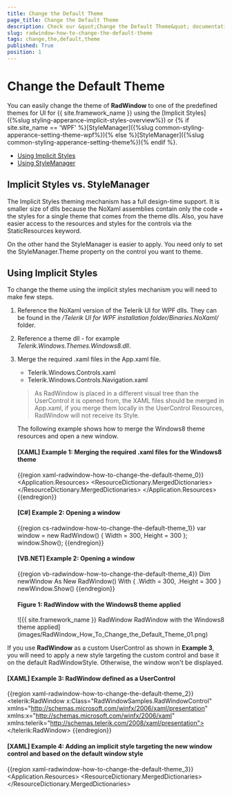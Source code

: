 ```yaml
---
title: Change the Default Theme
page_title: Change the Default Theme
description: Check our &quot;Change the Default Theme&quot; documentation article for the RadWindow {{ site.framework_name }} control.
slug: radwindow-how-to-change-the-default-theme
tags: change,the,default,theme
published: True
position: 1
---
```


# Change the Default Theme

You can easily change the theme of __RadWindow__ to one of the predefined themes for UI for {{ site.framework_name }} using the [Implicit Styles]({%slug styling-apperance-implicit-styles-overview%}) or {% if site.site_name == 'WPF' %}[StyleManager]({%slug common-styling-apperance-setting-theme-wpf%}){% else %}[StyleManager]({%slug common-styling-apperance-setting-theme%}){% endif %}.

* [Using Implicit Styles](#using-implicit-styles)
* [Using StyleManager](#using-stylemanager)

## Implicit Styles vs. StyleManager

The Implicit Styles theming mechanism has a full design-time support. It is smaller size of dlls because the NoXaml assemblies contain only the code + the styles for a single theme that comes from the theme dlls. Also, you have easier access to the resources and styles for the controls via the StaticResources keyword.

On the other hand the StyleManager is easier to apply. You need only to set the StyleManager.Theme property on the control you want to theme.

## Using Implicit Styles

To change the theme using the implicit styles mechanism you will need to make few steps.

1. Reference the NoXaml version of the Telerik UI for WPF dlls. They can be found in the */Telerik UI for WPF installation folder/Binaries.NoXaml/* folder.
2. Reference a theme dll - for example *Telerik.Windows.Themes.Windows8.dll*.
3. Merge the required .xaml files in the App.xaml file.

	* Telerik.Windows.Controls.xaml
	* Telerik.Windows.Controls.Navigation.xaml

	>As RadWindow is placed in a different visual tree than the UserControl it is opened from, the XAML files should be merged in App.xaml, if you merge them locally in the UserControl Resources, RadWindow will not receive its Style.
	
	The following example shows how to merge the Windows8 theme resources and open a new window.
	
	#### __[XAML] Example 1: Merging the required .xaml files for the Windows8 theme__  
	{{region xaml-radwindow-how-to-change-the-default-theme_0}}
		<Application>
			<Application.Resources>
				<ResourceDictionary>
					<ResourceDictionary.MergedDictionaries>
						<ResourceDictionary Source="/Telerik.Windows.Themes.Windows8;component/Themes/Telerik.Windows.Controls.xaml"/>
						<ResourceDictionary Source="/Telerik.Windows.Themes.Windows8;component/Themes/Telerik.Windows.Controls.Navigation.xaml"/>
					</ResourceDictionary.MergedDictionaries>
				</ResourceDictionary>
			</Application.Resources>
		</Application>
	{{endregion}}

	#### __[C#] Example 2: Opening a window__  
	{{region cs-radwindow-how-to-change-the-default-theme_1}}
		var window = new RadWindow()
		{
			Width = 300,
			Height = 300
		};
		window.Show();
	{{endregion}}

	#### __[VB.NET] Example 2: Opening a window__  
	{{region vb-radwindow-how-to-change-the-default-theme_4}}
		Dim newWindow As New RadWindow() With {
			.Width = 300,
			.Height = 300
		}
		newWindow.Show()
	{{endregion}}

	<h4 id="figure-1"><strong>Figure 1: RadWindow with the Windows8 theme applied</strong></h4>
	![{{ site.framework_name }} RadWindow RadWindow with the Windows8 theme applied</strong></h4>](images/RadWindow_How_To_Change_the_Default_Theme_01.png)

If you use __RadWindow__ as a custom UserControl as shown in __Example 3__, you will need to apply a new style targeting the custom control and base it on the default RadWindowStyle. Otherwise, the window won't be displayed.

#### __[XAML] Example 3: RadWindow defined as a UserControl__
{{region xaml-radwindow-how-to-change-the-default-theme_2}}
	<telerik:RadWindow x:Class="RadWindowSamples.RadWindowControl"
	   xmlns="http://schemas.microsoft.com/winfx/2006/xaml/presentation"
	   xmlns:x="http://schemas.microsoft.com/winfx/2006/xaml"
	   xmlns:telerik="http://schemas.telerik.com/2008/xaml/presentation">
	</telerik:RadWindow>
{{endregion}}

#### __[XAML] Example 4: Adding an implicit style targeting the new window control and based on the default window style__
{{region xaml-radwindow-how-to-change-the-default-theme_3}}
	<Application>
	    <Application.Resources>
	        <ResourceDictionary>
	            <ResourceDictionary.MergedDictionaries>
					<ResourceDictionary Source="/Telerik.Windows.Themes.Windows8;component/Themes/System.Windows.xaml"/>
	                <ResourceDictionary Source="/Telerik.Windows.Themes.Windows8;component/Themes/Telerik.Windows.Controls.xaml"/>
	                <ResourceDictionary Source="/Telerik.Windows.Themes.Windows8;component/Themes/Telerik.Windows.Controls.Navigation.xaml"/>
	            </ResourceDictionary.MergedDictionaries>
	            <Style TargetType="local:RadWindowControl" BasedOn="{StaticResource RadWindowStyle}" />
	        </ResourceDictionary>
	    </Application.Resources>
	</Application>
{{endregion}}

The important part is to set the __TargetType__ property to the type of the UserControl.

>tip Read more about this in the [How to use RadWindow as user control]({%slug radwindow-how-to-use-radwindow-as-user-control%}) article.

## Using StyleManager

To change the theme via the StyleManager you will need to make few steps.

1. Reference the Xaml version of the Telerik UI for WPF dlls. They can be found in the */Telerik UI for WPF installation folder/Binaries/* folder.
2. Set the StyleManager.Theme attached property on the control you want to theme. Or set the StyleManager.ApplicationTheme static property before calling the InitialComponent method of the view or the App.xaml.cs file. This will set the theme globally for all Telerik controls.

	#### __[C#] Example 5: Setting the theme of the window__
	{{region xaml-radwindow-how-to-change-the-default-theme_4}}
		var window = new RadWindow()
		{
			Width = 300,
			Height = 300
		};		
		StyleManager.SetTheme(window, new Window8Theme());
		
		window.Show();
	{{endregion}}
	
	#### __[VB.NET] Example 5: Setting the theme of the window__
	{{region xaml-radwindow-how-to-change-the-default-theme_4}}
		Dim window As New RadWindow() With {
			.Width = 300,
			.Height = 300
		}
		StyleManager.SetTheme(window, New Window8Theme())
		
		window.Show()
	{{endregion}}
	
	#### __[C#] Example 6: Setting the theme globally__
	{{region xaml-radwindow-how-to-change-the-default-theme_6}}		
		StyleManager.ApplicationTheme = new Window8Theme();
		InitializeComponent();
	{{endregion}}
	
	#### __[VB.NET] Example 6: Setting the theme globally__
	{{region xaml-radwindow-how-to-change-the-default-theme_6}}		
		StyleManager.ApplicationTheme = New Window8Theme()
		InitializeComponent()
	{{endregion}}

The end result is the same as in [Figure 1](#figure-1).
	
## See Also  
 * [Styling the RadWindow]({%slug radwindow-styles-and-templates-styling-the-radwindow%})
 * [Styling the Predefined Windows]({%slug radwindow-styles-and-templates-styling-the-predefined-windows%})
